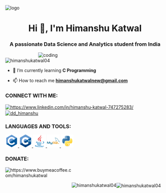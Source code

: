 ![logo](https://github.com/HimanshuKatwal04/HimanshuKatwal04/blob/main/HIMANSHU%20KATWAL%20(1).png)

<h1 align="center">Hi 👋, I'm Himanshu Katwal</h1>
<h3 align="center">A passionate Data Science and Analytics student from India</h3>
<img align="right" alt="coding" width="400" src="https://media3.giphy.com/media/Dh5q0sShxgp13DwrvG/200w.webp?cid=ecf05e47bm47l45g8rbvhz4rotq8amrw5ftuvtmjvmy51qi5&ep=v1_gifs_search&rid=200w.webp&ct=g">

<p align="left"> <img src="https://komarev.com/ghpvc/?username=himanshukatwal04&label=Profile%20views&color=0e75b6&style=flat" alt="himanshukatwal04" /> </p>

- 🌱 I’m currently learning **C Programming**

- 📫 How to reach me **himanshukatwalnew@gmail.com**

<h3 align="left">CONNECT WITH ME:</h3>
<p align="left">
<a href="https://www.linkedin.com/in/himanshu-katwal-747275283/" target="blank"><img align="center" src="https://raw.githubusercontent.com/rahuldkjain/github-profile-readme-generator/master/src/images/icons/Social/linked-in-alt.svg" alt="https://www.linkedin.com/in/himanshu-katwal-747275283/" height="30" width="40" /></a>
<a href="https://instagram.com/dd_himanshu" target="blank"><img align="center" src="https://raw.githubusercontent.com/rahuldkjain/github-profile-readme-generator/master/src/images/icons/Social/instagram.svg" alt="dd_himanshu" height="30" width="40" /></a>
</p>

<h3 align="left">LANGUAGES AND TOOLS:</h3>
<p align="left"> <a href="https://www.cprogramming.com/" target="_blank" rel="noreferrer"> <img src="https://raw.githubusercontent.com/devicons/devicon/master/icons/c/c-original.svg" alt="c" width="40" height="40"/> </a> <a href="https://www.w3schools.com/cpp/" target="_blank" rel="noreferrer"> <img src="https://raw.githubusercontent.com/devicons/devicon/master/icons/cplusplus/cplusplus-original.svg" alt="cplusplus" width="40" height="40"/> </a> <a href="https://www.java.com" target="_blank" rel="noreferrer"> <img src="https://raw.githubusercontent.com/devicons/devicon/master/icons/java/java-original.svg" alt="java" width="40" height="40"/> </a> <a href="https://www.mysql.com/" target="_blank" rel="noreferrer"> <img src="https://raw.githubusercontent.com/devicons/devicon/master/icons/mysql/mysql-original-wordmark.svg" alt="mysql" width="40" height="40"/> </a> <a href="https://www.python.org" target="_blank" rel="noreferrer"> <img src="https://raw.githubusercontent.com/devicons/devicon/master/icons/python/python-original.svg" alt="python" width="40" height="40"/> </a> </p>

<h3 align="left">DONATE:</h3>
<p><a href="https://www.buymeacoffee.com/himanshukatwal"> <img align="left" src="https://cdn.buymeacoffee.com/buttons/v2/default-yellow.png" height="50" width="210" alt="https://www.buymeacoffee.com/himanshukatwal" /></a></p><br><br>

<p><img align="left" src="https://github-readme-stats.vercel.app/api/top-langs?username=himanshukatwal04&show_icons=true&locale=en&layout=compact" alt="himanshukatwal04" /></p>

<p><img align="center" src="https://github-readme-streak-stats.herokuapp.com/?user=himanshukatwal04&" alt="himanshukatwal04" /></p>
